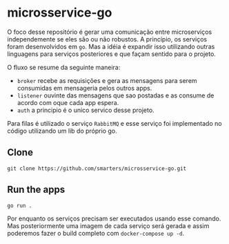 # microsservice-go

   O foco desse repositório é gerar uma comunicação entre microserviços independemente se eles são ou não robustos. 
A princípio, os serviços foram desenvolvidos em `go`. Mas a idéia é expandir isso utilizando outras linguagens para serviços posteriores e que façam sentido para o projeto.

O fluxo se resume da seguinte maneira:
  - `broker` recebe as requisições e gera as mensagens para serem consumidas em mensageria pelos outros apps.
  - `listener` ouvinte das mensagens que sao postadas e as consume de acordo com oque cada app espera. 
  - `auth` a principio é o unico servico desse projeto.
    

Para filas é utilizado o serviço `RabbitMQ` e esse serviço foi implementado no código utilizando um lib do próprio go.

## Clone
    git clone https://github.com/smarters/microsservice-go.git

## Run the apps
    go run .
    
Por enquanto os serviços precisam ser executados usando esse comando. Mas posteriormente uma imagem de cada serviço será gerada e assim
poderemos fazer o build completo com `docker-compose up -d`.

